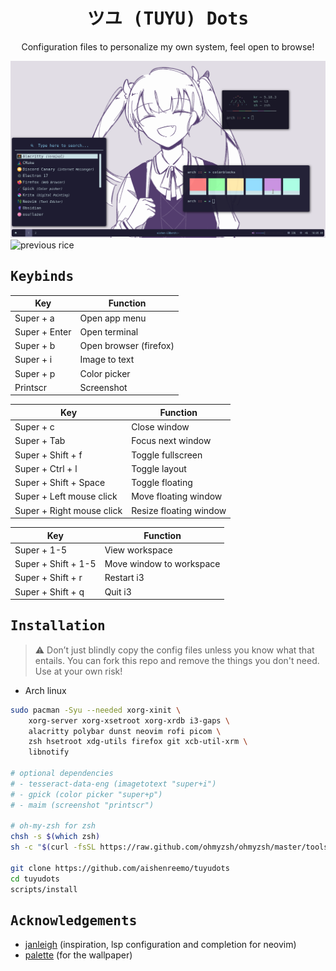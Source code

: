 <div align="center">
    <h1><samp>ツユ (TUYU) Dots</samp></h1>
    <p>Configuration files to personalize my own system, feel open to browse!</p>
</div>

![](assets/preview.png)
![previous rice](https://github.com/aishenreemo/tuyudots/tree/cbe76cc88a14ee0d4a1256bc95919396c5461a12)

## <samp>Keybinds</samp>

| Key | Function |
| --- | -------- |
| Super + a | Open app menu |
| Super + Enter | Open terminal |
| Super + b | Open browser (firefox) |
| Super + i | Image to text |
| Super + p | Color picker |
| Printscr | Screenshot |

| Key | Function |
| --- | -------- |
| Super + c | Close window |
| Super + Tab | Focus next window |
| Super + Shift + f | Toggle fullscreen |
| Super + Ctrl + l | Toggle layout |
| Super + Shift + Space | Toggle floating |
| Super + Left mouse click | Move floating window |
| Super + Right mouse click | Resize floating window |

| Key | Function |
| --- | -------- |
| Super + 1-5 | View workspace | 
| Super + Shift + 1-5 | Move window to workspace | 
| Super + Shift + r | Restart i3 |
| Super + Shift + q | Quit i3 |


## <samp>Installation</samp>

> :warning: Don’t just blindly copy the config files unless you know what that entails. You can fork this repo and remove the things you don't need. Use at your own risk!

- Arch linux
```sh
sudo pacman -Syu --needed xorg-xinit \
    xorg-server xorg-xsetroot xorg-xrdb i3-gaps \
    alacritty polybar dunst neovim rofi picom \
    zsh hsetroot xdg-utils firefox git xcb-util-xrm \
    libnotify

# optional dependencies
# - tesseract-data-eng (imagetotext "super+i")
# - gpick (color picker "super+p")
# - maim (screenshot "printscr")

# oh-my-zsh for zsh
chsh -s $(which zsh)
sh -c "$(curl -fsSL https://raw.github.com/ohmyzsh/ohmyzsh/master/tools/install.sh)"

git clone https://github.com/aishenreemo/tuyudots
cd tuyudots
scripts/install
```

## <samp>Acknowledgements</samp>

- [janleigh](https://github.com/janleigh) (inspiration, lsp configuration and completion for neovim)
- [palette](https://discord.com/users/958246733719167057) (for the wallpaper) 

